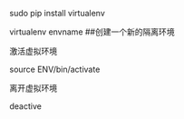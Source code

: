sudo pip install virtualenv

virtualenv envname  ##创建一个新的隔离环境  

激活虚拟环境

source ENV/bin/activate

离开虚拟环境

deactive

